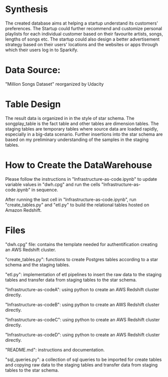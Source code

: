 # Synthesis

The created database aims at helping a startup understand its customers' preferences. 
The Startup could further recommend and customize personal playlists for each individual 
customer based on their favourite artists, songs, lengths of songs etc.
The startup could also design a better advertisement strategy based on their users' 
locations and the websites or apps through which their users log in to Sparkify.

# Data Source:

"Million Songs Dataset" reorganized by Udacity

# Table Design

The result data is organized in in the style of star schema. 
The songplay_table is the fact table and other tables are dimension tables.
The staging tables are temporary tables where source data are loaded rapidly, 
especially in a big-data scenario. Further insertions into the star schema are based on
my preliminary understanding of the samples in the staging tables.

# How to Create the DataWarehouse

Please follow the instructions in "Infrastructure-as-code.ipynb" to update variable values in
"dwh.cpg" and run the cells "Infrastructure-as-code.ipynb" in sequence.

After running the last cell in "Infrastructure-as-code.ipynb", run "create_tables.py" and
"etl.py" to build the relational tables hosted on Amazon Redshift.

# Files

"dwh.cpg" file: contains the template needed for authentification creating
an AWS Redshift cluster.

"create_tables.py": functions to create Postgres tables according to a star schema 
and the staging tables.

"etl.py": implementation of etl pipelines to insert the raw data to the staging tables and 
transfer data from staging tables to the star schema.

"Infrastructure-as-codeA": using python to create an AWS Redshift cluster directly.

"Infrastructure-as-codeB": using python to create an AWS Redshift cluster directly.

"Infrastructure-as-codeC": using python to create an AWS Redshift cluster directly.

"Infrastructure-as-codeD": using python to create an AWS Redshift cluster directly.

"README.md": instructions and documentation.

"sql_queries.py": a collection of sql queries to be imported for create tables and copying
raw data to the staging tables and transfer data from staging tables to the star schema.
